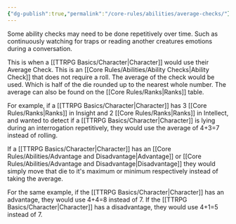 ```yaml
---
{"dg-publish":true,"permalink":"/core-rules/abilities/average-checks/"}
---
```


Some ability checks may need to be done repetitively over time. Such as continuously watching for traps or reading another creatures emotions during a conversation.

This is when a [[TTRPG Basics/Character\|Character]] would use their Average Check. This is an [[Core Rules/Abilities/Ability Checks\|Ability Check]] that does not require a roll. The average of the check would be used. Which is half of the die rounded up to the nearest whole number. The average can also be found on the [[Core Rules/Ranks\|Ranks]] table.

For example, if a [[TTRPG Basics/Character\|Character]] has 3 [[Core Rules/Ranks\|Ranks]] in Insight and 2 [[Core Rules/Ranks\|Ranks]] in Intellect, and wanted to detect if a [[TTRPG Basics/Character\|Character]] is lying during an interrogation repetitively, they would use the average of 4+3=7 instead of rolling.

If a [[TTRPG Basics/Character\|Character]] has an [[Core Rules/Abilities/Advantage and Disadvantage\|Advantage]] or [[Core Rules/Abilities/Advantage and Disadvantage\|Disadvantage]] they would simply move that die to it's maximum or minimum respectively instead of taking the average.

For the same example, if the [[TTRPG Basics/Character\|Character]] has an advantage, they would use 4+4=8 instead of 7. If the [[TTRPG Basics/Character\|Character]] has a disadvantage, they would use 4+1=5 instead of 7.